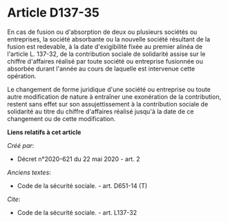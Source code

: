 # Article D137-35

En cas de fusion ou d'absorption de deux ou plusieurs sociétés ou entreprises, la société absorbante ou la nouvelle société
résultant de la fusion est redevable, à la date d'exigibilité fixée au premier alinéa de l'article L. 137-32, de la
contribution sociale de solidarité assise sur le chiffre d'affaires réalisé par toute société ou entreprise fusionnée ou
absorbée durant l'année au cours de laquelle est intervenue cette opération. 

Le changement de forme juridique d'une société ou entreprise ou toute autre modification de nature à entraîner une
exonération de la contribution, restent sans effet sur son assujettissement à la contribution sociale de solidarité au titre
du chiffre d'affaires réalisé jusqu'à la date de ce changement ou de cette modification.

**Liens relatifs à cet article**

_Créé par_:

  - Décret n°2020-621 du 22 mai 2020 - art. 2

_Anciens textes_:

  - Code de la sécurité sociale. - art. D651-14 (T)

_Cite_:

  - Code de la sécurité sociale. - art. L137-32
